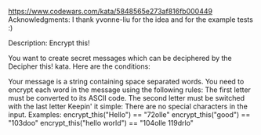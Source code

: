 https://www.codewars.com/kata/5848565e273af816fb000449
Acknowledgments:
I thank yvonne-liu for the idea and for the example tests :)

Description:
Encrypt this!

You want to create secret messages which can be deciphered by the Decipher this! kata. Here are the conditions:

Your message is a string containing space separated words.
You need to encrypt each word in the message using the following rules:
The first letter must be converted to its ASCII code.
The second letter must be switched with the last letter
Keepin' it simple: There are no special characters in the input.
Examples:
encrypt_this("Hello") == "72olle"
encrypt_this("good") == "103doo"
encrypt_this("hello world") == "104olle 119drlo"
